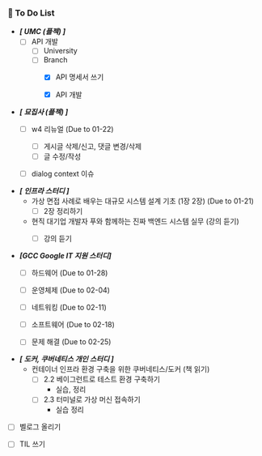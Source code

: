 
###  🤔 To Do List

- ***[ UMC (플젝) ]***
    - [ ] API 개발
        - [ ] University
        - [ ] Branch
            - [x] API 명세서 쓰기
            - [x] API 개발


- ***[ 묘집사 (플젝) ]***
    - [ ] w4 리뉴얼 (Due to 01-22)
        - [ ] 게시글 삭제/신고, 댓글 변경/삭제
        - [ ] 글 수정/작성
    - [ ] dialog context 이슈


- ***[ 인프라 스터디 ]***
    - 가상 면접 사례로 배우는 대규모 시스템 설계 기초 (1장 2장) (Due to 01-21)
        - [ ] 2장 정리하기

    - 현직 대기업 개발자 푸와 함께하는 진짜 백엔드 시스템 실무 (강의 듣기)
        - [ ] 강의 듣기


- ***[GCC Google IT 지원 스터디]***
    - [ ] 하드웨어 (Due to 01-28)
    - [ ] 운영체제 (Due to 02-04)
    - [ ] 네트워킹 (Due to 02-11)
    - [ ] 소프트웨어 (Due to 02-18)
    - [ ] 문제 해결 (Due to 02-25)


- ***[ 도커, 쿠버네티스 개인 스터디 ]***
    - 컨테이너 인프라 환경 구축을 위한 쿠버네티스/도커 (책 읽기)
        - [ ] 2.2 베이그런트로 테스트 환경 구축하기
            - 실습, 정리
        - [ ] 2.3 터미널로 가상 머신 접속하기
            - 실습 정리


- [ ] 벨로그 올리기
- [ ] TIL 쓰기
  